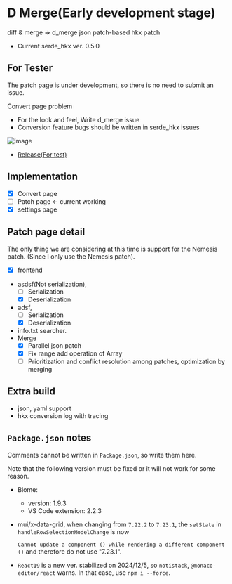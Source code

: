 # D Merge(Early development stage)

diff & merge => d_merge json patch-based hkx patch

- Current serde_hkx ver. 0.5.0

## For Tester

The patch page is under development, so there is no need to submit an issue.

Convert page problem

- For the look and feel, Write d_merge issue
- Conversion feature bugs should be written in serde_hkx issues

![image](https://github.com/user-attachments/assets/1b8f0a0b-8aa2-4bd3-9cba-f75a6ff9095d)

- [Release(For test)](https://github.com/SARDONYX-sard/d-merge/releases)

## Implementation

- [x] Convert page
- [ ] Patch page <- current working
- [x] settings page

## Patch page detail

The only thing we are considering at this time is support for the Nemesis patch.
(Since I only use the Nemesis patch).

- [x] frontend
- asdsf(Not serialization),
  - [ ] Serialization
  - [x] Deserialization
- adsf,
  - [ ] Serialization
  - [x] Deserialization
- info.txt searcher.
- Merge
  - [x] Parallel json patch
  - [x] Fix range add operation of Array
  - [ ] Prioritization and conflict resolution among patches, optimization by
        merging

## Extra build

- json, yaml support
- hkx conversion log with tracing

## `Package.json` notes

Comments cannot be written in `Package.json`, so write them here.

Note that the following version must be fixed or it will not work for some
reason.

- Biome:
  - version: 1.9.3
  - VS Code extension: 2.2.3

- mui/x-data-grid, when changing from `7.22.2` to `7.23.1`, the `setState` in
  `handleRowSelectionModelChange` is now

  `Cannot update a component () while rendering a different component ()` and
  therefore do not use "7.23.1".

- `React19` is a new ver. stabilized on 2024/12/5, so `notistack`,
  `@monaco-editor/react` warns. In that case, use `npm i --force`.

